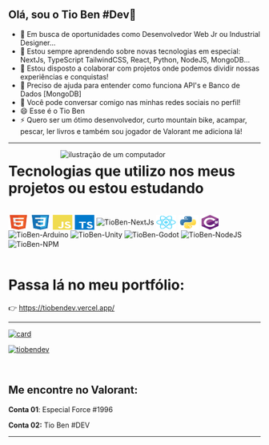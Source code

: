## Olá, sou o Tio Ben        #Dev👋

- 🔭 Em busca de oportunidades como Desenvolvedor Web Jr ou Industrial Designer...
- 🌱 Estou sempre aprendendo sobre novas tecnologias em especial: NextJs, TypeScript TailwindCSS, React, Python, NodeJS, MongoDB...
- 🤝 Estou disposto a colaborar com projetos onde podemos dividir nossas experiências e conquistas!
- 🤔 Preciso de ajuda para entender como funciona API's e Banco de Dados [MongoDB]
- 💬 Você pode conversar comigo nas minhas redes sociais no perfil!
- 😄 Esse é o Tio Ben
- ⚡ Quero ser um ótimo desenvolvedor, curto mountain bike, acampar, pescar, ler livros e também sou jogador de Valorant me adiciona lá! 

---

<img src="https://raw.githubusercontent.com/MicaelliMedeiros/micaellimedeiros/master/image/computer-illustration.png" alt="ilustração de um computador" min-width="400px" max-width="400px" width="400px" align="right">

# Tecnologias que utilizo nos meus projetos ou estou estudando

<div style="display: inline_block"><br>
  <img align="center" alt="TioBen-HTML" height="30" width="40" src="https://raw.githubusercontent.com/devicons/devicon/master/icons/html5/html5-original.svg">
  <img align="center" alt="TioBen-CSS" height="30" width="40" src="https://raw.githubusercontent.com/devicons/devicon/master/icons/css3/css3-original.svg">
  <img align="center" alt="TioBen-Js" height="30" width="40" src="https://raw.githubusercontent.com/devicons/devicon/master/icons/javascript/javascript-plain.svg">
  <img align="center" alt="TioBen-Ts" height="30" width="40" src="https://raw.githubusercontent.com/devicons/devicon/master/icons/typescript/typescript-plain.svg">
	<img align="center" alt="TioBen-NextJs" height="30" width="40" src="https://cdn.jsdelivr.net/gh/devicons/devicon@latest/icons/nextjs/nextjs-original.svg" />
  <img align="center" alt="TioBen-React" height="30" width="40" src="https://raw.githubusercontent.com/devicons/devicon/master/icons/react/react-original.svg">
  <img align="center" alt="TioBen-Python" height="30" width="40" src="https://raw.githubusercontent.com/devicons/devicon/master/icons/python/python-original.svg">
  <img align="center" alt="TioBen-Csharp" height="30" width="40" src="https://raw.githubusercontent.com/devicons/devicon/master/icons/csharp/csharp-original.svg">
  <img align="center" alt="TioBen-Arduino" height="30" width="40" src="https://cdn.jsdelivr.net/gh/devicons/devicon@latest/icons/arduino/arduino-original-wordmark.svg" />
	<img align="center" alt="TioBen-Unity" height="30" width="40" src="https://cdn.jsdelivr.net/gh/devicons/devicon@latest/icons/unity/unity-plain-wordmark.svg" />
	<img align="center" alt="TioBen-Godot" height="30" width="40" src="https://cdn.jsdelivr.net/gh/devicons/devicon@latest/icons/godot/godot-original-wordmark.svg" />
	<img align="center" alt="TioBen-NodeJS" height="30" width="40" src="https://cdn.jsdelivr.net/gh/devicons/devicon@latest/icons/nodejs/nodejs-original-wordmark.svg" />
	<img align="center" alt="TioBen-NPM" height="30" width="40" src="https://cdn.jsdelivr.net/gh/devicons/devicon@latest/icons/npm/npm-original-wordmark.svg" />
</div>

<br>

# Passa lá no meu portfólio: 
👉 https://tiobendev.vercel.app/
<br>

---


[![card](https://github-readme-stats.vercel.app/api?username=tiobendev&theme=default&show_icons=true)](https://github.com/tiobendev/github-readme-stats)

[![tiobendev](https://github-readme-stats.vercel.app/api/top-langs/?username=tiobendev&layout=compact)](https://github.com/tiobendev/github-readme-stats)


<br>

## Me encontre no Valorant:

**Conta 01**: Especial Force #1996

**Conta 02:** Tio Ben #DEV

---